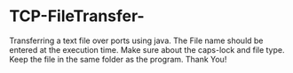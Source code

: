 # TCP-FileTransfer-
Transferring a text file over ports using java.
The File name should be entered at the execution time. 
Make sure about the caps-lock and file type.
Keep the file in the same folder as the program.
Thank You! 
